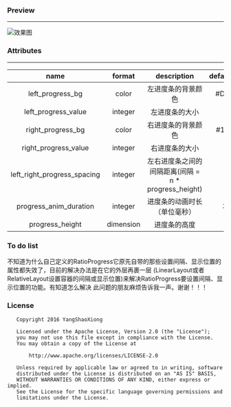 ### Preview
***
![效果图](https://github.com/YangShaoXiong/LikeSinaSportProgress/blob/master/screenshot/image.gif)
### Attributes
***
| name                        |  format   | description               | default_value |
| :--------------------------:| :------:  | :-----------:             | :-----------: |
| left_progress_bg            | color     | 左进度条的背景颜色          | #DD2F1C       |
| left_progress_value         | integer   | 左进度条的大小             | 0 |
| right_progress_bg           | color     | 右进度条的背景颜色         | #1D69E1|
| right_progress_value        | integer   | 右进度条的大小             | 0 |
| left_right_progress_spacing | integer   | 左右进度条之间的间隔距离(间隔 = n * progress_height)    | n = 1 |
| progress_anim_duration      | integer   | 进度条的动画时长（单位毫秒） | 3000 |
| progress_height             | dimension | 进度条的高度                | 15 |
### To do list
不知道为什么自己定义的RatioProgress它原先自带的那些设置间隔、显示位置的属性都失效了，目前的解决办法是在它的外层再裹一层
(LinearLayout或者RelativeLayout设置容器的间隔或显示位置)来解决RatioProgress要设置间隔、显示位置的功能。有知道怎么解决
此问题的朋友麻烦告诉我一声。谢谢！！！
### License
```
   Copyright 2016 YangShaoXiong

   Licensed under the Apache License, Version 2.0 (the "License");
   you may not use this file except in compliance with the License.
   You may obtain a copy of the License at

       http://www.apache.org/licenses/LICENSE-2.0

   Unless required by applicable law or agreed to in writing, software
   distributed under the License is distributed on an "AS IS" BASIS,
   WITHOUT WARRANTIES OR CONDITIONS OF ANY KIND, either express or implied.
   See the License for the specific language governing permissions and
   limitations under the License.
```
